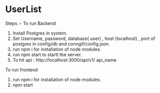 # UserList

Steps :- 
To run Backend
1) Install Postgres in system.
2) Set Username, password, database( user) , host (localhost) , port of postgres in  config/db and conngif/config.json.
3) run npm i for installation of node modules.
4) run npm start to startt the server.
5) To hit api : http://localhost:3000/api/v1/ api_name

To run frontend
1) run npm i for installation of node modules.
2) npm start

